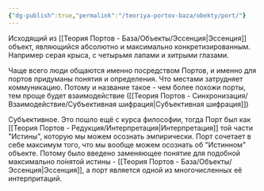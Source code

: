 ```yaml
---
{"dg-publish":true,"permalink":"/teoriya-portov-baza/obekty/port/"}
---
```


Исходящий из [[Теория Портов - База/Объекты/Эссенция\|Эссенция]] объект, являющийся абсолютно и максимально конкретизированным.
Например серая крыса, с четырьмя лапами и хитрыми глазами.

Чаще всего люди общаются именно посредством Портов, и именно для портов придуманы понятия и определения. Что местами затрудняет коммуникацию.
Потому и название такое - чем более похожи порты, тем проще будет взаимодействие ([[Теория Портов - Синхронизация/Взаимодействие/Субъективная шифрация\|Субъективная шифрация]])

Субъективное.
Это пошло ещё с курса философии, тогда Порт был как [[Теория Портов - Редукция/Интерпретация\|Интерпретация]] той части "Истины", которую мы можем осознать эмпирически. Порт сочетает в себе максимум того, что мы вообще можем осознать об "Истинном" объекте.
Потому было введено заменяющее понятие для подобной максимально по́нятой истины - [[Теория Портов - База/Объекты/Эссенция\|Эссенция]], а порт является одной из многочисленных её интерпритаций.